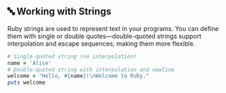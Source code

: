## 🔤 Working with Strings

Ruby strings are used to represent text in your programs. You can define them with single or double quotes—double-quoted strings support interpolation and escape sequences, making them more flexible.

```ruby
# Single-quoted string (no interpolation)
name = 'Alice'
# Double-quoted string with interpolation and newline
welcome = "Hello, #{name}!\nWelcome to Ruby."
puts welcome
```